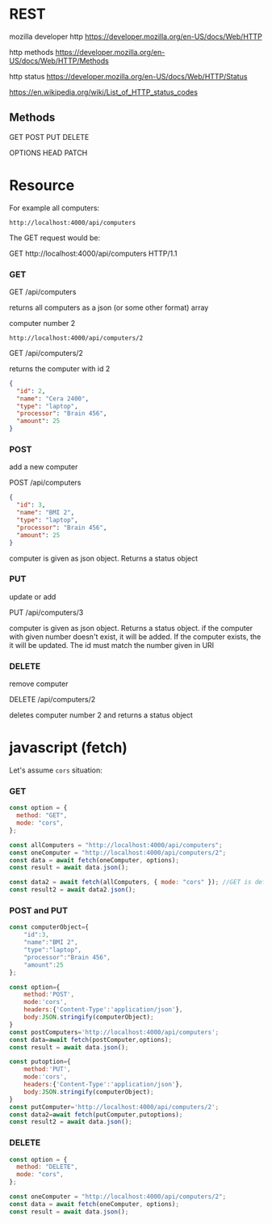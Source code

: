 # REST

mozilla developer http
https://developer.mozilla.org/en-US/docs/Web/HTTP

http methods
https://developer.mozilla.org/en-US/docs/Web/HTTP/Methods

http status
https://developer.mozilla.org/en-US/docs/Web/HTTP/Status

https://en.wikipedia.org/wiki/List_of_HTTP_status_codes

## Methods

GET
POST
PUT
DELETE

OPTIONS
HEAD
PATCH

# Resource

For example all computers:

```
http://localhost:4000/api/computers
```

The GET request would be:

GET http://localhost:4000/api/computers HTTP/1.1

### GET

GET /api/computers

returns all computers as a json (or some other format) array

computer number 2

```
http://localhost:4000/api/computers/2
```

GET /api/computers/2

returns the computer with id 2

```json
{
  "id": 2,
  "name": "Cera 2400",
  "type": "laptop",
  "processor": "Brain 456",
  "amount": 25
}
```

### POST

add a new computer

POST /api/computers

```json
{
  "id": 3,
  "name": "BMI 2",
  "type": "laptop",
  "processor": "Brain 456",
  "amount": 25
}
```

computer is given as json object. Returns a status object

### PUT

update or add

PUT /api/computers/3

computer is given as json object. Returns a status object.
if the computer with given number doesn't exist, it will be added.
If the computer exists, the it will be updated.
The id must match the number given in URI

### DELETE

remove computer

DELETE /api/computers/2

deletes computer number 2 and returns a status object

# javascript (fetch)

Let's assume `cors` situation:

### GET

```js
const option = {
  method: "GET",
  mode: "cors",
};

const allComputers = "http://localhost:4000/api/computers";
const oneComputer = "http://localhost:4000/api/computers/2";
const data = await fetch(oneComputer, options);
const result = await data.json();

const data2 = await fetch(allComputers, { mode: "cors" }); //GET is default
const result2 = await data2.json();
```

### POST and PUT

```js
const computerObject={
    "id":3,
    "name":"BMI 2",
    "type":"laptop",
    "processor":"Brain 456",
    "amount":25
};

const option={
    method:'POST',
    mode:'cors',
    headers:{'Content-Type':'application/json'},
    body:JSON.stringify(computerObject);
}
const postComputers='http://localhost:4000/api/computers';
const data=await fetch(postComputer,options);
const result = await data.json();

const putoption={
    method:'PUT',
    mode:'cors',
    headers:{'Content-Type':'application/json'},
    body:JSON.stringify(computerObject);
}
const putComputer='http://localhost:4000/api/computers/2';
const data2=await fetch(putComputer,putoptions);
const result2 = await data.json();

```

### DELETE

```js
const option = {
  method: "DELETE",
  mode: "cors",
};

const oneComputer = "http://localhost:4000/api/computers/2";
const data = await fetch(oneComputer, options);
const result = await data.json();
```

